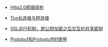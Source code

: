 - [Http2.0原理简析](https://blog.csdn.net/zhuyiquan/article/details/69257126)

- [Tcp长连接与短连接](https://www.cnblogs.com/pangguoping/p/5571422.html)

- [SSL运行机制，即公钥加密之后交互的共享密钥](http://www.ruanyifeng.com/blog/2014/02/ssl_tls.html)

- [Protobuf和Protostuff的使用](https://blog.csdn.net/eric520zenobia/article/details/53766571)
